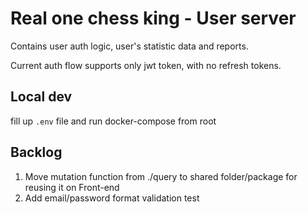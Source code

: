 # Real one chess king - User server

Contains user auth logic, user's statistic data and reports.

Current auth flow supports only jwt token, with no refresh tokens.

## Local dev

fill up `.env` file and run docker-compose from root

## Backlog

1. Move mutation function from ./query to shared folder/package for reusing it on Front-end
2. Add email/password format validation test
